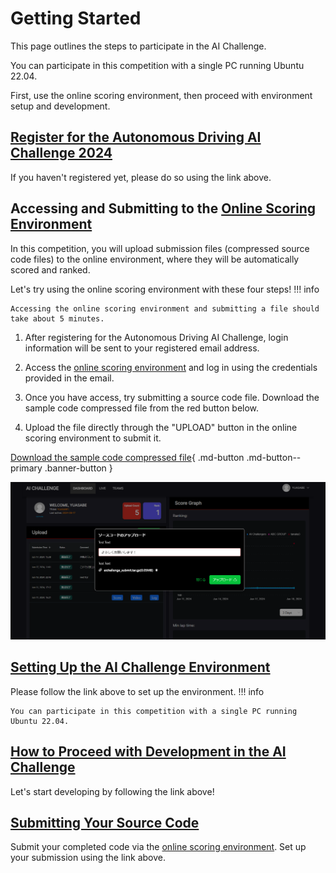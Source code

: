 # Getting Started

This page outlines the steps to participate in the AI Challenge.

You can participate in this competition with a single PC running Ubuntu 22.04.

First, use the online scoring environment, then proceed with environment setup and development.

## [Register for the Autonomous Driving AI Challenge 2024](https://docs.google.com/forms/d/e/1FAIpQLSc0xFCrNS_J5Bl2g2RIZ694B5p9vOhlav9hrwgumtBrQuQ0RQ/viewform)

If you haven't registered yet, please do so using the link above.

## Accessing and Submitting to the [Online Scoring Environment](https://aichallenge-board.jsae.or.jp/live)

In this competition, you will upload submission files (compressed source code files) to the online environment, where they will be automatically scored and ranked.

Let's try using the online scoring environment with these four steps!
!!! info

    Accessing the online scoring environment and submitting a file should take about 5 minutes.

1. After registering for the Autonomous Driving AI Challenge, login information will be sent to your registered email address.

2. Access the [online scoring environment](https://aichallenge-board.jsae.or.jp/live) and log in using the credentials provided in the email.

3. Once you have access, try submitting a source code file. Download the sample code compressed file from the red button below.

4. Upload the file directly through the "UPLOAD" button in the online scoring environment to submit it.

[Download the sample code compressed file](https://drive.google.com/file/d/19LU70cgeg48R6stEXjvwDp1pTT25OjeN){ .md-button .md-button--primary .banner-button }

![submit](./preliminaries/images/submit.png)

## [Setting Up the AI Challenge Environment](./setup/requirements.en.md)

Please follow the link above to set up the environment.
!!! info

    You can participate in this competition with a single PC running Ubuntu 22.04.

## [How to Proceed with Development in the AI Challenge](./development/workspace-usage.en.md)

Let's start developing by following the link above!

## [Submitting Your Source Code](./preliminaries/submission.en.md)

Submit your completed code via the [online scoring environment](https://aichallenge-board.jsae.or.jp/live).
Set up your submission using the link above.
